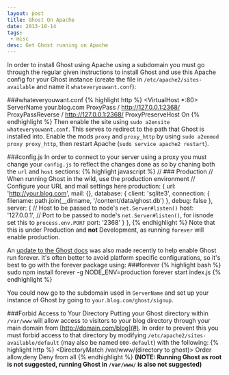 ```yaml
---
layout: post
title: Ghost On Apache
date: 2013-10-14
tags:
 - misc
desc: Get Ghost running on Apache
---
```


In order to install Ghost using Apache using a subdomain you must go through the
regular given instructions to install Ghost and use this Apache config for your 
Ghost instance (create the file in `/etc/apache2/sites-available` and name it 
`whateveryouwant.conf`):

###whateveryouwant.conf
{% highlight http %}
<VirtualHost *:80>
    ServerName your.blog.com
    ProxyPass / http://127.0.0.1:2368/
    ProxyPassReverse / http://127.0.0.1:2368/
    ProxyPreserveHost On
</VirtualHost>
{% endhighlight %}
Then enable the site using `sudo a2ensite whateveryouwant.conf`. This serves to 
redirect to the path that Ghost is installed into. Enable the mods `proxy` and 
`proxy_http` by using `sudo a2enmod proxy proxy_http`, then restart Apache 
(`sudo service apache2 restart`).

###config.js
In order to connect to your server using a proxy you must change your `config.js`
to reflect the changes done as so by chaning both the `url` and `host` sections:
{% highlight javascript %}
    // ### Production
    // When running Ghost in the wild, use the production environment
    // Configure your URL and mail settings here
    production: {
        url: 'http://your.blog.com',
        mail: {},
        database: {
            client: 'sqlite3',
            connection: {
                filename: path.join(__dirname, '/content/data/ghost.db')
            },
            debug: false
        },
        server: {
            // Host to be passed to node's `net.Server#listen()`
            host: '127.0.0.1',
            // Port to be passed to node's `net.Server#listen()`, for iisnode set this to `process.env.PORT`
            port: '2368'
        }
    },
{% endhighlight %}
Note that this is under Production and **not** Development, as running `forever`
will enable production.

An [update to the Ghost docs](http://docs.ghost.org/installation/deploy/) was 
also made recently to help enable Ghost run forever. It's often better to avoid 
platform specific configurations, so it's best to go with the forever package using:
###forever
{% highlight bash %}
sudo npm install forever -g
NODE_ENV=production forever start index.js
{% endhighlight %}

You could now go to the subdomain used in `ServerName` and set up your instance 
of Ghost by going to `your.blog.com/ghost/signup`.

###Forbid Access to Your Directory
Putting your Ghost directory within `/var/www` will allow access to visitors to 
your blog directory through your main domain from [http://domain.com/blog](#). In
order to prevent this you must forbid access to that directory by modifying 
`/etc/apache2/sites-available/default` (may also be named `000-default`) with the
following:
{% highlight http %}
<DirectoryMatch /var/www/(directory to ghost)>
    Order allow,deny
    Deny from all
</DirectoryMatch>
{% endhighlight %}
**(NOTE: Running Ghost as root is not suggested, running Ghost in `/var/www/` is
also not suggested)**
